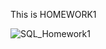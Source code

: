This is HOMEWORK1

![SQL_Homework1](https://github.com/user-attachments/assets/bf625e7d-9a19-46d8-b5e5-cfa8689e3771)
